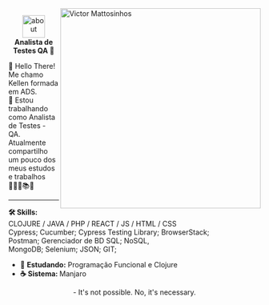 <img src="https://user-images.githubusercontent.com/19178806/214409488-f5766f93-4ac8-4bda-afa0-6808ee58b6e8.png" min-width="400px" max-width="400px" width="400px" align="right" alt="Victor Mattosinhos">


<p align="center">
<img width="45" alt="about" src="https://user-images.githubusercontent.com/19178806/211726037-f8d0d80a-81b0-4dcf-aa98-a91b99ca06fa.gif"><br><strong>Analista de Testes QA 🐞</strong></p>




👋 Hello There! Me chamo Kellen formada em ADS.</br>
🔭 Estou trabalhando como Analista de Testes - QA.</br>
Atualmente compartilho um pouco dos meus estudos e trabalhos 👩🏼‍💻📚💜

---

<strong>🛠️ Skills:</strong> CLOJURE  / JAVA / PHP / REACT / JS / HTML / CSS </br>
Cypress; Cucumber; Cypress Testing Library; 
BrowserStack;</br> Postman; Gerenciador de BD SQL; NoSQL,</br> 
MongoDB; Selenium; JSON; GIT;

- 🌱 <strong>Estudando:</strong> Programação Funcional e Clojure
- <strong> ☕ Sistema: </strong> Manjaro


<p align="center">- It's not possible. No, it's necessary.</p>
